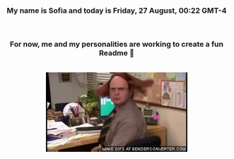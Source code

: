 


<div align="center">
<h3 >My name is Sofia and today is Friday, 27 August, 00:22 GMT-4</h3><br>
<h3 >For now, me and my personalities are working to create a fun Readme 👋
</h3><br>
<img src='img/dwight.gif' alt='working...'/>
</div>
